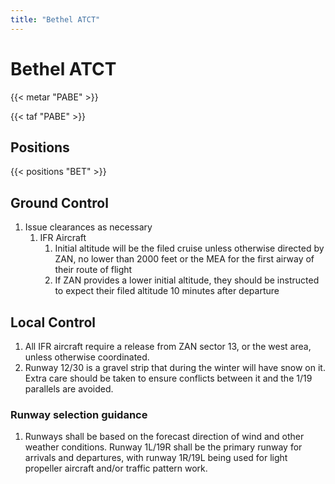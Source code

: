 ```yaml
---
title: "Bethel ATCT"
---
```


# Bethel ATCT

{{< metar "PABE" >}}

{{< taf "PABE" >}}

## Positions

{{< positions "BET" >}}

## Ground Control

1. Issue clearances as necessary
   1. IFR Aircraft
      1. Initial altitude will be the filed cruise unless otherwise directed by ZAN, no lower than 2000 feet or the MEA for the first airway of their route of flight
      2. If ZAN provides a lower initial altitude, they should be instructed to expect their filed altitude 10 minutes after departure

## Local Control

1. All IFR aircraft require a release from ZAN sector 13, or the west area, unless otherwise coordinated.
2. Runway 12/30 is a gravel strip that during the winter will have snow on it. Extra care should be taken to ensure conflicts between it and the 1/19 parallels are avoided.

### Runway selection guidance

1. Runways shall be based on the forecast direction of wind and other weather conditions. Runway 1L/19R shall be the primary runway for arrivals and departures, with runway 1R/19L being used
   for light propeller aircraft and/or traffic pattern work.
